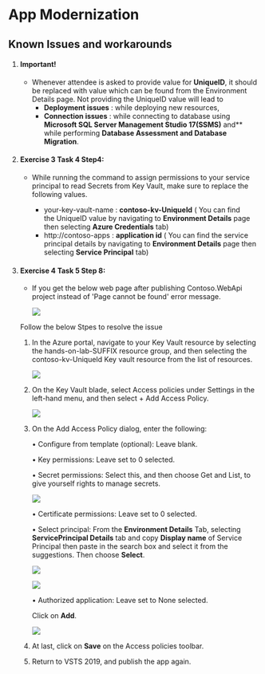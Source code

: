 # App Modernization

## Known Issues and workarounds 

1. #### Important!

    - Whenever attendee is asked to provide value for **UniqueID**, it should be replaced with value which can be found from the Environment Details page. Not providing the UniqueID value will lead to 
      - **Deployment issues** : while deploying new resources, 
      - **Connection issues** : while connecting to database using **Microsoft SQL Server Management Studio 17(SSMS)** and** while performing **Database Assessment and Database Migration**. 

1. #### Exercise 3 Task 4 Step4:

   - While running the command to assign permissions to your service principal to read Secrets from Key Vault, make sure to replace the following values.
   
      - your-key-vault-name : **contoso-kv-UniqueId** ( You can find the UniqueID value by navigating to **Environment Details** page then selecting **Azure Credentials** tab)
      - http://contoso-apps :  **application id** ( You can find the service principal details by navigating to **Environment Details** page then selecting **Service Principal** tab)

1. #### Exercise 4 Task 5 Step 8: 

   - If you get the below web page after publishing Contoso.WebApi project instead of 'Page cannot be found' error message. 
   
        ![](https://github.com/CloudLabsAI-Azure/Know-Before-You-Go/blob/main/Labs/images/appmodissue1.png?raw=true)
     
    Follow the below Stpes to resolve the issue
    
    1. In the Azure portal, navigate to your Key Vault resource by selecting the hands-on-lab-SUFFIX resource group, and then selecting the contoso-kv-UniqueId Key vault resource from the list of resources.
    
         ![](https://github.com/CloudLabsAI-Azure/Know-Before-You-Go/blob/main/Labs/images/appmodissue2.png?raw=true)
            
    2. On the Key Vault blade, select Access policies under Settings in the left-hand menu, and then select + Add Access Policy.
    
        ![](https://github.com/CloudLabsAI-Azure/Know-Before-You-Go/blob/main/Labs/images/appmodissue3.png?raw=true)
 
    3. On the Add Access Policy dialog, enter the following: 

        •	Configure from template (optional): Leave blank. 
        
        •	Key permissions: Leave set to 0 selected. 
        
        •	Secret permissions: Select this, and then choose Get and List, to give yourself rights to manage secrets. 
        
         ![](https://github.com/CloudLabsAI-Azure/Know-Before-You-Go/blob/main/Labs/images/appmodissue4.png?raw=true)
        
        •	Certificate permissions: Leave set to 0 selected. 
        
        •	Select principal: From the **Environment Details** Tab,  selecting **ServicePrincipal Details** tab and copy **Display name** of Service Principal then paste in the search box and select it from the suggestions. Then choose **Select**.
        
          ![](https://github.com/CloudLabsAI-Azure/Know-Before-You-Go/blob/main/Labs/images/appmodissue6.png?raw=true)
                
          ![](https://github.com/CloudLabsAI-Azure/Know-Before-You-Go/blob/main/Labs/images/appmodissue5.png?raw=true)
                        
        
        •	Authorized application: Leave set to None selected. 
 
 
       Click on **Add**. 
       
         ![](https://github.com/CloudLabsAI-Azure/Know-Before-You-Go/blob/main/Labs/images/appmodissue7.png?raw=true)
 
    4. At last, click on **Save** on the Access policies toolbar. 
 
    5. Return to VSTS 2019, and publish the app again. 
 
